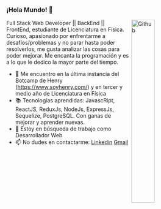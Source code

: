 ### ¡Hola Mundo! 👋

<img width="35%" align="right" alt="Github" src="https://user-images.githubusercontent.com/48678280/88862734-4903af80-d201-11ea-968b-9c939d88a37c.gif" />

Full Stack Web Developer || BackEnd || FrontEnd, estudiante de Licenciatura en Física. Curioso, apasionado por enfrentarme a desafíos/problemas y no parar hasta poder resolverlos, me gusta analizar las cosas para poder mejorar. Me encanta la programación y es a lo que le dedico la mayor parte del tiempo.

- 🔭 Me encuentro en la última instancia del Botcamp de Henry (https://www.soyhenry.com/) y en tercer y medio año de Licenciatura en Física
- 📚 Tecnologías aprendidas: JavascRipt, ReactJS, ReduxJs, NodeJs, ExpressJs, Sequelize, PostgreSQL. Con ganas de mejorar y aprender nuevas.
- 👯 Estoy en búsqueda de trabajo como Desarrollador Web
- 📫 No dudes en contactarme: [Linkedin](https://www.linkedin.com/in/marcelogottardini) [Gmail](mailto:marcelogottardini00@gmail.com)

